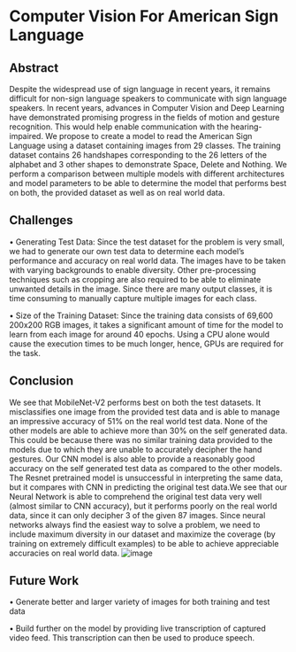 # Computer Vision For American Sign Language

## Abstract
Despite the widespread use of sign language in recent years, it remains difficult for non-sign language speakers to
communicate with sign language speakers. In recent years, advances in Computer Vision and Deep Learning have
demonstrated promising progress in the fields of motion and gesture recognition. This would help enable communication
with the hearing-impaired. We propose to create a model to read the American Sign Language using a dataset
containing images from 29 classes. The training dataset contains 26 handshapes corresponding to the 26 letters of
the alphabet and 3 other shapes to demonstrate Space, Delete and Nothing. We perform a comparison between
multiple models with different architectures and model parameters to be able to determine the model that performs
best on both, the provided dataset as well as on real world data.

## Challenges
• Generating Test Data: Since the test dataset for the problem is very small, we had to generate our own test
data to determine each model’s performance and accuracy on real world data. The images have to be taken with
varying backgrounds to enable diversity. Other pre-processing techniques such as cropping are also required to
be able to eliminate unwanted details in the image. Since there are many output classes, it is time consuming
to manually capture multiple images for each class.

• Size of the Training Dataset: Since the training data consists of 69,600 200x200 RGB images, it takes a
significant amount of time for the model to learn from each image for around 40 epochs. Using a CPU alone
would cause the execution times to be much longer, hence, GPUs are required for the task.

## Conclusion

We see that MobileNet-V2 performs best on both the test datasets. It misclassifies one image from the provided test data and is able to manage an impressive accuracy of 51% on the real world test data. None of the other models are able to achieve more than 30% on the self generated data. This could be because there was no similar training data provided to the models due to which they are unable to accurately decipher the hand gestures. Our CNN model is also able to provide a reasonably good accuracy on the self generated test data as compared to the other models. The Resnet pretrained model is unsuccessful in interpreting the same data, but it compares with CNN in predicting the original test data.We see that our Neural Network is able to comprehend the original test data very well (almost similar to CNN
accuracy), but it performs poorly on the real world data, since it can only decipher 3 of the given 87 images. Since neural networks always find the easiest way to solve a problem, we need to include maximum diversity in our dataset and maximize the coverage (by training on extremely difficult examples) to be able to achieve appreciable accuracies on real world data.
![image](https://user-images.githubusercontent.com/68809236/168027244-840b779c-6fbd-4bd4-9629-e405df4a6f65.png)


## Future Work
• Generate better and larger variety of images for both training and test data

• Build further on the model by providing live transcription of captured video feed. This transcription can then
be used to produce speech.

